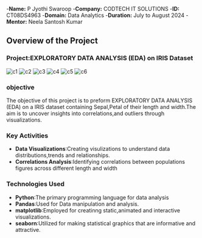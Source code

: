-**Name:** P Jyothi Swaroop
-**Company:** CODTECH IT SOLUTIONS
-**ID:** CT08DS4963
-**Domain:** Data Analytics
-**Duration:** July to August 2024
-**Mentor:** Neela Santosh Kumar


## Overview of the Project


### Project:EXPLORATORY DATA ANALYSIS (EDA) on IRIS Dataset
![c1](https://github.com/user-attachments/assets/fc8966d2-b7d6-424a-bff5-13c9c06cd186)
![c2](https://github.com/user-attachments/assets/0ba42124-e486-4b5c-9409-f18fae3d37c6)
![c3](https://github.com/user-attachments/assets/56c6c24b-f010-4f34-bff4-d0e39eefe4c6)
![c4](https://github.com/user-attachments/assets/fd6ba22b-1e99-40ef-86b1-4f02d5283d39)
![c5](https://github.com/user-attachments/assets/7fc5c2f0-6e0b-4b7d-a262-dce437b9d490)
![c6](https://github.com/user-attachments/assets/77c26c6c-84f4-4c05-a7cd-c932a308b47f)


### objective
The objective of this project is to preform EXPLORATORY DATA ANALYSIS (EDA) on a IRIS dataset containing Sepal,Petal of their length and width.The aim is to uncover insights into correlations,and outliers through visualizations.

### Key Activities
- **Data Visualizations**:Creating visulizations to understand data distributions,trends and relationships.
- **Correlations Analysis**:Identifying correlations between populations figures across different length and width

### Technologies Used
- **Python**:The primary programming language for data analysis
- **Pandas**:Used for Data manipulation and analysis.
- **matplotlib**:Employed for creatinng static,animated and interactive visualizations.
- **seaborn**:Utilized for making statistical graphics that are informative and attractive.

